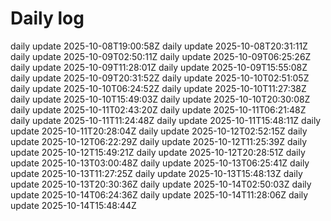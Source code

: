 # Daily log
daily update 2025-10-08T19:00:58Z
daily update 2025-10-08T20:31:11Z
daily update 2025-10-09T02:50:11Z
daily update 2025-10-09T06:25:26Z
daily update 2025-10-09T11:28:01Z
daily update 2025-10-09T15:55:08Z
daily update 2025-10-09T20:31:52Z
daily update 2025-10-10T02:51:05Z
daily update 2025-10-10T06:24:52Z
daily update 2025-10-10T11:27:38Z
daily update 2025-10-10T15:49:03Z
daily update 2025-10-10T20:30:08Z
daily update 2025-10-11T02:43:20Z
daily update 2025-10-11T06:21:48Z
daily update 2025-10-11T11:24:48Z
daily update 2025-10-11T15:48:11Z
daily update 2025-10-11T20:28:04Z
daily update 2025-10-12T02:52:15Z
daily update 2025-10-12T06:22:29Z
daily update 2025-10-12T11:25:39Z
daily update 2025-10-12T15:49:21Z
daily update 2025-10-12T20:28:51Z
daily update 2025-10-13T03:00:48Z
daily update 2025-10-13T06:25:41Z
daily update 2025-10-13T11:27:25Z
daily update 2025-10-13T15:48:13Z
daily update 2025-10-13T20:30:36Z
daily update 2025-10-14T02:50:03Z
daily update 2025-10-14T06:24:36Z
daily update 2025-10-14T11:28:06Z
daily update 2025-10-14T15:48:44Z
